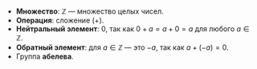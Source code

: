 
- **Множество**: $\mathbb{Z}$ — множество целых чисел.
- **Операция**: сложение ($+$).
- **Нейтральный элемент**: $0$, так как $0 + a = a + 0 = a$ для любого $a \in \mathbb{Z}$.
- **Обратный элемент**: для $a \in \mathbb{Z}$ — это $-a$, так как $a + (-a) = 0$.
- Группа **абелева**.